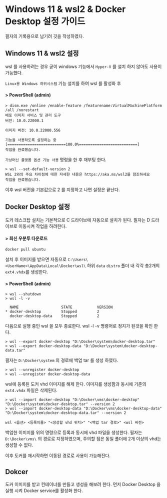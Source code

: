 # Windows 11 & wsl2 & Docker Desktop 설정 가이드
필자의 기록용으로 남기려 깃을 작성하였다.


## Windows 11 & wsl2 설정
wsl 를 사용하려는 경우 굳이 windows 기능에서 `Hyper-V` 를 설치 하지 않아도 사용이 가능했다.

`Linux용 Windows 하위시스템` 기능 설치를 하여 wsl 를 활성화 후 
#### > PowerShell (admin)
```
> dism.exe /online /enable-feature /featurename:VirtualMachinePlatform /all /norestart
배포 이미지 서비스 및 관리 도구
버전: 10.0.22000.1

이미지 버전: 10.0.22000.556

기능을 사용하도록 설정하는 중
[==========================100.0%==========================]
작업을 완료했습니다.
```
`가상머신 플랫폼 옵션 기능 사용` 명령을 한 후 재부팅 한다.
```
> wsl --set-default-version 2
WSL 2와의 주요 차이점에 대한 자세한 내용은 https://aka.ms/wsl2를 참조하세요
작업을 완료했습니다.
```
이후 wsl 버전을 기본값으로 2 를 지정하고 나면 설정은 끝난다.


## Docker Desktop 설정
도커 데스크탑 설치는 기본적으로 C 드라이브에 자동으로 설치가 된다. 필자는 D 드라이브로 이동시켜 작업을 하려한다.
#### > 최신 우분투 다운로드
```
docker pull ubuntu
```
설치 후 이미지를 받으면 자동으로 `C:\Users\<UserName>\AppData\Local\Docker\wsl\` 하위 `data` `distro` 폴더 내 각각 총2개의 `ext4.vhdx`를 생성한다.

#### > PowerShell (admin)
```
> wsl --shutdown
> wsl -l -v

  NAME                   STATE           VERSION
* docker-desktop         Stopped         2
  docker-desktop-data    Stopped         2
```
다음으로 실행 중인 wsl 을 모두 종료한다. wsl -l -v 명령어로 정지가 된것을 확인 한다.

```
> wsl --export docker-desktop "D:\Docker\system\docker-desktop.tar"
> wsl --export docker-desktop-data "D:\Docker\system\docker-desktop-data.tar"
```
필자는 `D:\Docker\system` 의 경로에 백업 tar 를 생성 하였다.
```
> wsl --unregister docker-desktop
> wsl --unregister docker-desktop-data
```
wsl에 등록된 도커 vhd 이미지를 해제 한다. 이미지를 생성함과 동시에 기존의 `ext4.vhdx` 파일은 삭제된다.
```
> wsl --import docker-desktop "D:\Docker\vms\docker-desktop" "D:\Docker\system\docker-desktop.tar" --version 2
> wsl --import docker-desktop-data "D:\Docker\vms\docker-desktop-data" "D:\Docker\system\docker-desktop-data.tar" --version 2
```
`wsl <옵션> <등록이름> "<생성할 vhd 위치>" "<백업 tar 경로>" <wsl 버전>`

백업한 이미지를 위의 명령으로 등록과 동시에 vhd 파일을 생성한다. 필자는 `D:\Docker\vms\` 의 경로로 지정하였으며, 주의할 점은 동일 폴더에 2개 이상의 vhd는 생성할 수 없다.

이후 도커를 재시작하면 이동된 경로로 사용이 가능해진다.


## Dokcer
도커 이미지를 받고 컨테이너를 만들고 생성을 해보려 한다. 먼저 Docker Desktop 을 실행 시켜 Docker service를 활성화 한다.
